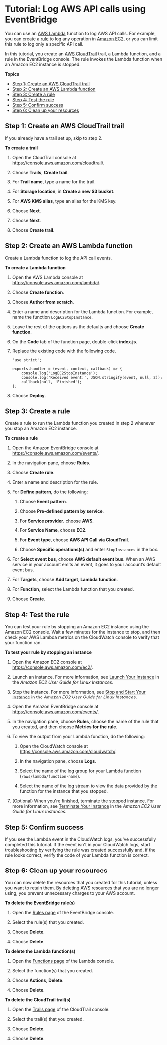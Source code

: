 # Tutorial: Log AWS API calls using EventBridge<a name="eb-log-api-call"></a>

You can use an [AWS Lambda](https://docs.aws.amazon.com/lambda/latest/dg/welcome.html) function to log AWS API calls\. For example, you can create a [rule](eb-rules.md) to log any operation in [Amazon EC2](https://docs.aws.amazon.com/AWSEC2/latest/UserGuide/concepts.html), or you can limit this rule to log only a specific API call\. 

In this tutorial, you create an [AWS CloudTrail](https://docs.aws.amazon.com/awscloudtrail/latest/userguide/cloudtrail-user-guide.html) trail, a Lambda function, and a rule in the EventBridge console\. The rule invokes the Lambda function when an Amazon EC2 instance is stopped\.

**Topics**
+ [Step 1: Create an AWS CloudTrail trail](#eb-log-api-create-ct-trail)
+ [Step 2: Create an AWS Lambda function](#eb-api-create-lambda-function)
+ [Step 3: Create a rule](#eb-api-create-rule)
+ [Step 4: Test the rule](#eb-api-test-rule)
+ [Step 5: Confirm success](#success)
+ [Step 6: Clean up your resources](#cleanup)

## Step 1: Create an AWS CloudTrail trail<a name="eb-log-api-create-ct-trail"></a>

If you already have a trail set up, skip to step 2\.

**To create a trail**

1. Open the CloudTrail console at [https://console\.aws\.amazon\.com/cloudtrail/](https://console.aws.amazon.com/cloudtrail/)\.

1. Choose **Trails**, **Create trail**\.

1. For **Trail name**, type a name for the trail\.

1. For **Storage location**, in **Create a new S3 bucket**\.

1. For **AWS KMS alias**, type an alias for the KMS key\.

1. Choose **Next**\.

1. Choose **Next**\.

1. Choose **Create trail**\.

## Step 2: Create an AWS Lambda function<a name="eb-api-create-lambda-function"></a>

Create a Lambda function to log the API call events\. 

**To create a Lambda function**

1. Open the AWS Lambda console at [https://console\.aws\.amazon\.com/lambda/](https://console.aws.amazon.com/lambda/)\.

1. Choose **Create function**\.

1. Choose **Author from scratch**\.

1. Enter a name and description for the Lambda function\. For example, name the function `LogEC2StopInstance`\.

1. Leave the rest of the options as the defaults and choose **Create function**\.

1. On the **Code** tab of the function page, double\-click **index\.js**\.

1. Replace the existing code with the following code\.

   ```
   'use strict';
   
   exports.handler = (event, context, callback) => {
       console.log('LogEC2StopInstance');
       console.log('Received event:', JSON.stringify(event, null, 2));
       callback(null, 'Finished');
   };
   ```

1. Choose **Deploy**\.

## Step 3: Create a rule<a name="eb-api-create-rule"></a>

Create a rule to run the Lambda function you created in step 2 whenever you stop an Amazon EC2 instance\.

**To create a rule**

1. Open the Amazon EventBridge console at [https://console\.aws\.amazon\.com/events/](https://console.aws.amazon.com/events/)\.

1. In the navigation pane, choose **Rules**\.

1. Choose **Create rule**\.

1. Enter a name and description for the rule\.

1. For **Define pattern**, do the following:

   1. Choose **Event pattern**\.

   1. Choose **Pre\-defined pattern by service**\.

   1. For **Service provider**, choose **AWS**\.

   1. For **Service Name**, choose **EC2**\.

   1. For **Event type**, choose **AWS API Call via CloudTrail**\.

   1. Choose **Specific operations\(s\)** and enter `StopInstances` in the box\.

1. For **Select event bus**, choose **AWS default event bus**\. When an AWS service in your account emits an event, it goes to your account’s default event bus\. 

1. For **Targets**, choose **Add target**, **Lambda function**\.

1. For **Function**, select the Lambda function that you created\.

1. Choose **Create**\.

## Step 4: Test the rule<a name="eb-api-test-rule"></a>

You can test your rule by stopping an Amazon EC2 instance using the Amazon EC2 console\. Wait a few minutes for the instance to stop, and then check your AWS Lambda metrics on the CloudWatch console to verify that your function ran\.

**To test your rule by stopping an instance**

1. Open the Amazon EC2 console at [https://console\.aws\.amazon\.com/ec2/](https://console.aws.amazon.com/ec2/)\.

1. Launch an instance\. For more information, see [Launch Your Instance](https://docs.aws.amazon.com/AWSEC2/latest/UserGuide/LaunchingAndUsingInstances.html) in the *Amazon EC2 User Guide for Linux Instances*\.

1. Stop the instance\. For more information, see [Stop and Start Your Instance](https://docs.aws.amazon.com/AWSEC2/latest/UserGuide/Stop_Start.html) in the *Amazon EC2 User Guide for Linux Instances*\.

1. Open the Amazon EventBridge console at [https://console\.aws\.amazon\.com/events/](https://console.aws.amazon.com/events/)\.

1. In the navigation pane, choose **Rules**, choose the name of the rule that you created, and then choose **Metrics for the rule**\.

1. To view the output from your Lambda function, do the following:

   1. Open the CloudWatch console at [https://console\.aws\.amazon\.com/cloudwatch/](https://console.aws.amazon.com/cloudwatch/)\.

   1. In the navigation pane, choose **Logs**\.

   1. Select the name of the log group for your Lambda function \(`/aws/lambda/function-name`\)\.

   1. Select the name of the log stream to view the data provided by the function for the instance that you stopped\.

1. \(Optional\) When you're finished, terminate the stopped instance\. For more information, see [Terminate Your Instance](https://docs.aws.amazon.com/AWSEC2/latest/UserGuide/terminating-instances.html) in the *Amazon EC2 User Guide for Linux Instances*\.

## Step 5: Confirm success<a name="success"></a>

If you see the Lambda event in the CloudWatch logs, you've successfully completed this tutorial\. If the event isn't in your CloudWatch logs, start troubleshooting by verifying the rule was created successfully and, if the rule looks correct, verify the code of your Lambda function is correct\.

## Step 6: Clean up your resources<a name="cleanup"></a>

You can now delete the resources that you created for this tutorial, unless you want to retain them\. By deleting AWS resources that you are no longer using, you prevent unnecessary charges to your AWS account\.

**To delete the EventBridge rule\(s\)**

1. Open the [Rules page](https://console.aws.amazon.com/events/home#/rule) of the EventBridge console\.

1. Select the rule\(s\) that you created\.

1. Choose **Delete**\.

1. Choose **Delete**\.

**To delete the Lambda function\(s\)**

1. Open the [Functions page](https://console.aws.amazon.com/lambda/home#/functions) of the Lambda console\.

1. Select the function\(s\) that you created\.

1. Choose **Actions**, **Delete**\.

1. Choose **Delete**\.

**To delete the CloudTrail trail\(s\)**

1. Open the [Trails page](https://console.aws.amazon.com/cloudtrail/home#/trails) of the CloudTrail console\.

1. Select the trail\(s\) that you created\.

1. Choose **Delete**\.

1. Choose **Delete**\.